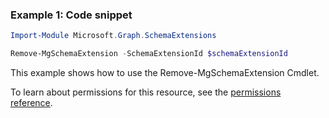 ### Example 1: Code snippet

```powershellImport-Module Microsoft.Graph.SchemaExtensions

Remove-MgSchemaExtension -SchemaExtensionId $schemaExtensionId
```
This example shows how to use the Remove-MgSchemaExtension Cmdlet.
To learn about permissions for this resource, see the [permissions reference](/graph/permissions-reference).

